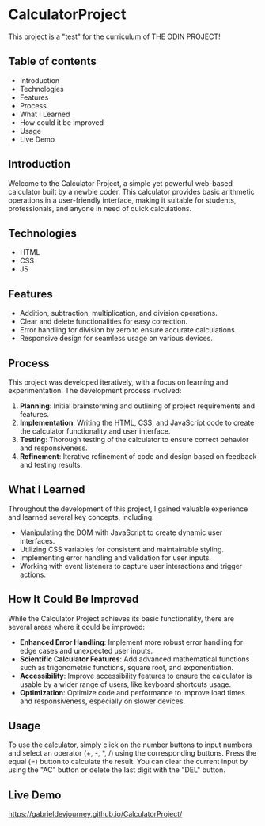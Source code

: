 #  CalculatorProject
This project is a "test" for the curriculum of THE ODIN PROJECT!

##  Table of contents
- Introduction
- Technologies
- Features
- Process
- What I Learned
- How could it be improved
- Usage
- Live Demo

##  Introduction
Welcome to the Calculator Project, a simple yet powerful web-based calculator built by a newbie coder. This calculator provides basic arithmetic operations in a user-friendly interface, making it suitable for students, professionals, and anyone in need of quick calculations.

##  Technologies
- HTML
- CSS
- JS

## Features
- Addition, subtraction, multiplication, and division operations.
- Clear and delete functionalities for easy correction.
- Error handling for division by zero to ensure accurate calculations.
- Responsive design for seamless usage on various devices.

## Process
This project was developed iteratively, with a focus on learning and experimentation. The development process involved:

1. **Planning**: Initial brainstorming and outlining of project requirements and features.
2. **Implementation**: Writing the HTML, CSS, and JavaScript code to create the calculator functionality and user interface.
3. **Testing**: Thorough testing of the calculator to ensure correct behavior and responsiveness.
4. **Refinement**: Iterative refinement of code and design based on feedback and testing results.

## What I Learned
Throughout the development of this project, I gained valuable experience and learned several key concepts, including:

- Manipulating the DOM with JavaScript to create dynamic user interfaces.
- Utilizing CSS variables for consistent and maintainable styling.
- Implementing error handling and validation for user inputs.
- Working with event listeners to capture user interactions and trigger actions.

## How It Could Be Improved

While the Calculator Project achieves its basic functionality, there are several areas where it could be improved:

- **Enhanced Error Handling**: Implement more robust error handling for edge cases and unexpected user inputs.
- **Scientific Calculator Features**: Add advanced mathematical functions such as trigonometric functions, square root, and exponentiation.
- **Accessibility**: Improve accessibility features to ensure the calculator is usable by a wider range of users, like keyboard shortcuts usage.
- **Optimization**: Optimize code and performance to improve load times and responsiveness, especially on slower devices.

## Usage

To use the calculator, simply click on the number buttons to input numbers and select an operator (+, -, *, /) using the corresponding buttons. Press the equal (=) button to calculate the result. You can clear the current input by using the "AC" button or delete the last digit with the "DEL" button.

## Live Demo
https://gabrieldevjourney.github.io/CalculatorProject/